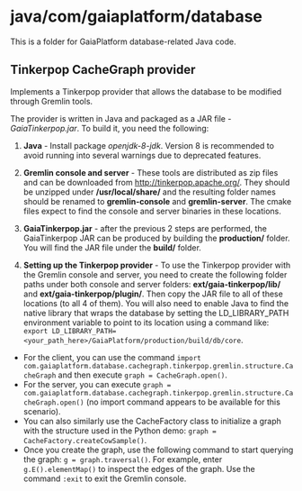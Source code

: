 # java/com/gaiaplatform/database
This is a folder for GaiaPlatform database-related Java code.

## Tinkerpop CacheGraph provider

Implements a Tinkerpop provider that allows the database to be modified through Gremlin tools.

The provider is written in Java and packaged as a JAR file - *GaiaTinkerpop.jar*. To build it, you need the following:

1. **Java** - Install package *openjdk-8-jdk*. Version 8 is recommended to avoid running into several warnings due to deprecated features.

2. **Gremlin console and server** - These tools are distributed as zip files and can be downloaded from http://tinkerpop.apache.org/. They should be unzipped under **/usr/local/share/** and the resulting folder names should be renamed to **gremlin-console** and **gremlin-server**. The cmake files expect to find the console and server binaries in these locations.

3. **GaiaTinkerpop.jar** - after the previous 2 steps are performed, the GaiaTinkerpop JAR can be produced by building the **production/** folder. You will find the JAR file under the **build/** folder.

4. **Setting up the Tinkerpop provider** - To use the Tinkerpop provider with the Gremlin console and server, you need to create the following folder paths under both console and server folders: **ext/gaia-tinkerpop/lib/** and **ext/gaia-tinkerpop/plugin/**. Then copy the JAR file to all of these locations (to all 4 of them). You will also need to enable Java to find the native library that wraps the database by setting the LD_LIBRARY_PATH environment variable to point to its location using a command like: ```export LD_LIBRARY_PATH=<your_path_here>/GaiaPlatform/production/build/db/core```.
  * For the client, you can use the command ```import com.gaiaplatform.database.cachegraph.tinkerpop.gremlin.structure.CacheGraph``` and then execute ```graph = CacheGraph.open()```.
  * For the server, you can execute ```graph = com.gaiaplatform.database.cachegraph.tinkerpop.gremlin.structure.CacheGraph.open()``` (no import command appears to be available for this scenario).
  * You can also similarly use the CacheFactory class to initialize a graph with the structure used in the Python demo: ```graph = CacheFactory.createCowSample()```.
  * Once you create the graph, use the following command to start querying the graph: ```g = graph.traversal()```. For example, enter ```g.E().elementMap()``` to inspect the edges of the graph. Use the command ```:exit``` to exit the Gremlin console.
